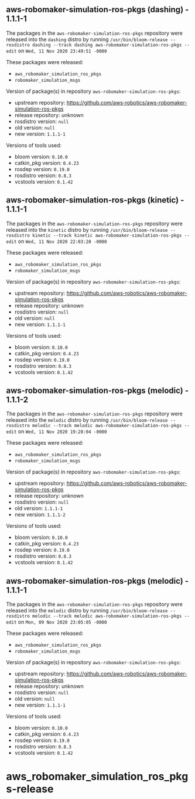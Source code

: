 ## aws-robomaker-simulation-ros-pkgs (dashing) - 1.1.1-1

The packages in the `aws-robomaker-simulation-ros-pkgs` repository were released into the `dashing` distro by running `/usr/bin/bloom-release --rosdistro dashing --track dashing aws-robomaker-simulation-ros-pkgs --edit` on `Wed, 11 Nov 2020 23:49:51 -0000`

These packages were released:
- `aws_robomaker_simulation_ros_pkgs`
- `robomaker_simulation_msgs`

Version of package(s) in repository `aws-robomaker-simulation-ros-pkgs`:

- upstream repository: https://github.com/aws-robotics/aws-robomaker-simulation-ros-pkgs
- release repository: unknown
- rosdistro version: `null`
- old version: `null`
- new version: `1.1.1-1`

Versions of tools used:

- bloom version: `0.10.0`
- catkin_pkg version: `0.4.23`
- rosdep version: `0.19.0`
- rosdistro version: `0.8.3`
- vcstools version: `0.1.42`


## aws-robomaker-simulation-ros-pkgs (kinetic) - 1.1.1-1

The packages in the `aws-robomaker-simulation-ros-pkgs` repository were released into the `kinetic` distro by running `/usr/bin/bloom-release --rosdistro kinetic --track kinetic aws-robomaker-simulation-ros-pkgs --edit` on `Wed, 11 Nov 2020 22:03:20 -0000`

These packages were released:
- `aws_robomaker_simulation_ros_pkgs`
- `robomaker_simulation_msgs`

Version of package(s) in repository `aws-robomaker-simulation-ros-pkgs`:

- upstream repository: https://github.com/aws-robotics/aws-robomaker-simulation-ros-pkgs
- release repository: unknown
- rosdistro version: `null`
- old version: `null`
- new version: `1.1.1-1`

Versions of tools used:

- bloom version: `0.10.0`
- catkin_pkg version: `0.4.23`
- rosdep version: `0.19.0`
- rosdistro version: `0.8.3`
- vcstools version: `0.1.42`


## aws-robomaker-simulation-ros-pkgs (melodic) - 1.1.1-2

The packages in the `aws-robomaker-simulation-ros-pkgs` repository were released into the `melodic` distro by running `/usr/bin/bloom-release --rosdistro melodic --track melodic aws-robomaker-simulation-ros-pkgs --edit` on `Wed, 11 Nov 2020 19:28:04 -0000`

These packages were released:
- `aws_robomaker_simulation_ros_pkgs`
- `robomaker_simulation_msgs`

Version of package(s) in repository `aws-robomaker-simulation-ros-pkgs`:

- upstream repository: https://github.com/aws-robotics/aws-robomaker-simulation-ros-pkgs
- release repository: unknown
- rosdistro version: `null`
- old version: `1.1.1-1`
- new version: `1.1.1-2`

Versions of tools used:

- bloom version: `0.10.0`
- catkin_pkg version: `0.4.23`
- rosdep version: `0.19.0`
- rosdistro version: `0.8.3`
- vcstools version: `0.1.42`


## aws-robomaker-simulation-ros-pkgs (melodic) - 1.1.1-1

The packages in the `aws-robomaker-simulation-ros-pkgs` repository were released into the `melodic` distro by running `/usr/bin/bloom-release --rosdistro melodic --track melodic aws-robomaker-simulation-ros-pkgs --edit` on `Mon, 09 Nov 2020 23:05:05 -0000`

These packages were released:
- `aws_robomaker_simulation_ros_pkgs`
- `robomaker_simulation_msgs`

Version of package(s) in repository `aws-robomaker-simulation-ros-pkgs`:

- upstream repository: https://github.com/aws-robotics/aws-robomaker-simulation-ros-pkgs
- release repository: unknown
- rosdistro version: `null`
- old version: `null`
- new version: `1.1.1-1`

Versions of tools used:

- bloom version: `0.10.0`
- catkin_pkg version: `0.4.23`
- rosdep version: `0.19.0`
- rosdistro version: `0.8.3`
- vcstools version: `0.1.42`


# aws_robomaker_simulation_ros_pkgs-release